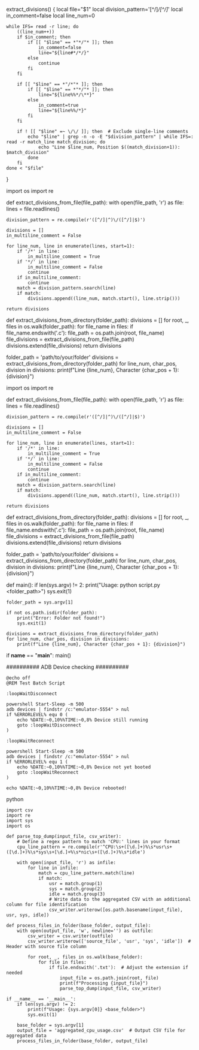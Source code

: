 extract_divisions() {
    local file="$1"
    local division_pattern='[^/]*\/[^/]*'
    local in_comment=false
    local line_num=0

    while IFS= read -r line; do
        ((line_num++))
        if $in_comment; then
            if [[ "$line" == *"*/"* ]]; then
                in_comment=false
                line="${line#*/*/}"
            else
                continue
            fi
        fi

        if [[ "$line" == *"/*"* ]]; then
            if [[ "$line" == *"*/"* ]]; then
                line="${line%%*/\**}"
            else
                in_comment=true
                line="${line%%/*}"
            fi
        fi

        if ! [[ "$line" =~ \/\/ ]]; then  # Exclude single-line comments
            echo "$line" | grep -n -o -E "$division_pattern" | while IFS=: read -r match_line match_division; do
                echo "Line $line_num, Position $((match_division+1)): $match_division"
            done
        fi
    done < "$file"
}


import os
import re

def extract_divisions_from_file(file_path):
    with open(file_path, 'r') as file:
        lines = file.readlines()

    division_pattern = re.compile(r'([^/]|^)\/([^/]|$)')

    divisions = []
    in_multiline_comment = False

    for line_num, line in enumerate(lines, start=1):
        if '/*' in line:
            in_multiline_comment = True
        if '*/' in line:
            in_multiline_comment = False
            continue
        if in_multiline_comment:
            continue
        match = division_pattern.search(line)
        if match:
            divisions.append((line_num, match.start(), line.strip()))

    return divisions

def extract_divisions_from_directory(folder_path):
    divisions = []
    for root, _, files in os.walk(folder_path):
        for file_name in files:
            if file_name.endswith('.c'):
                file_path = os.path.join(root, file_name)
                file_divisions = extract_divisions_from_file(file_path)
                divisions.extend(file_divisions)
    return divisions

folder_path = 'path/to/your/folder'
divisions = extract_divisions_from_directory(folder_path)
for line_num, char_pos, division in divisions:
    print(f"Line {line_num}, Character {char_pos + 1}: {division}")


import os
import re

def extract_divisions_from_file(file_path):
    with open(file_path, 'r') as file:
        lines = file.readlines()

    division_pattern = re.compile(r'([^/]|^)\/([^/]|$)')

    divisions = []
    in_multiline_comment = False

    for line_num, line in enumerate(lines, start=1):
        if '/*' in line:
            in_multiline_comment = True
        if '*/' in line:
            in_multiline_comment = False
            continue
        if in_multiline_comment:
            continue
        match = division_pattern.search(line)
        if match:
            divisions.append((line_num, match.start(), line.strip()))

    return divisions

def extract_divisions_from_directory(folder_path):
    divisions = []
    for root, _, files in os.walk(folder_path):
        for file_name in files:
            if file_name.endswith('.c'):
                file_path = os.path.join(root, file_name)
                file_divisions = extract_divisions_from_file(file_path)
                divisions.extend(file_divisions)
    return divisions

folder_path = 'path/to/your/folder'
divisions = extract_divisions_from_directory(folder_path)
for line_num, char_pos, division in divisions:
    print(f"Line {line_num}, Character {char_pos + 1}: {division}")


def main():
    if len(sys.argv) != 2:
        print("Usage: python script.py <folder_path>")
        sys.exit(1)

    folder_path = sys.argv[1]

    if not os.path.isdir(folder_path):
        print("Error: Folder not found!")
        sys.exit(1)

    divisions = extract_divisions_from_directory(folder_path)
    for line_num, char_pos, division in divisions:
        print(f"Line {line_num}, Character {char_pos + 1}: {division}")

if __name__ == "__main__":
    main()

########## ADB Device checking ##########
```
@echo off
@REM Test Batch Script

:loopWaitDisconnect

powershell Start-Sleep -m 500
adb devices | findstr /c:"emulator-5554" > nul
if %ERRORLEVEL% equ 0 (
    echo %DATE:~0,10%%TIME:~0,8% Device still running
    goto :loopWaitDisconnect
)

:loopWaitReconnect

powershell Start-Sleep -m 500
adb devices | findstr /c:"emulator-5554" > nul
if %ERRORLEVEL% equ 1 (
    echo %DATE:~0,10%%TIME:~0,8% Device not yet booted
    goto :loopWaitReconnect
)

echo %DATE:~0,10%%TIME:~0,8% Device rebooted!
```

python
```
import csv
import re
import sys
import os

def parse_top_dump(input_file, csv_writer):
    # Define a regex pattern to match 'CPU:' lines in your format
    cpu_line_pattern = re.compile(r'^CPU:\s+([\d.]+)%\s*usr\s+([\d.]+)%\s*sys\s+[\d.]+%\s*nic\s+([\d.]+)%\s*idle')

    with open(input_file, 'r') as infile:
        for line in infile:
            match = cpu_line_pattern.match(line)
            if match:
                usr = match.group(1)
                sys = match.group(2)
                idle = match.group(3)
                # Write data to the aggregated CSV with an additional column for file identification
                csv_writer.writerow([os.path.basename(input_file), usr, sys, idle])

def process_files_in_folder(base_folder, output_file):
    with open(output_file, 'w', newline='') as outfile:
        csv_writer = csv.writer(outfile)
        csv_writer.writerow(['source_file', 'usr', 'sys', 'idle'])  # Header with source file column

        for root, _, files in os.walk(base_folder):
            for file in files:
                if file.endswith('.txt'):  # Adjust the extension if needed
                    input_file = os.path.join(root, file)
                    print(f"Processing {input_file}")
                    parse_top_dump(input_file, csv_writer)

if __name__ == '__main__':
    if len(sys.argv) != 2:
        print(f"Usage: {sys.argv[0]} <base_folder>")
        sys.exit(1)

    base_folder = sys.argv[1]
    output_file = 'aggregated_cpu_usage.csv'  # Output CSV file for aggregated data
    process_files_in_folder(base_folder, output_file)
```


